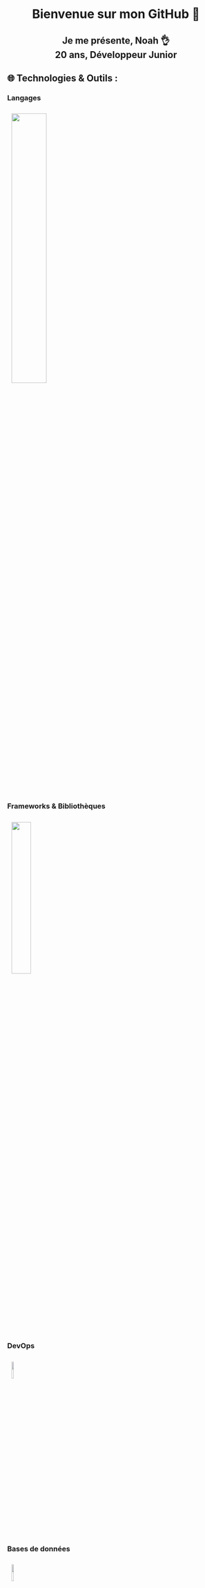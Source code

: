 <h1 align="center">Bienvenue sur mon GitHub 👋</h1>
<h2 align="center">Je me présente, Noah 👌 <br>20 ans, Développeur Junior</h2>


## 🌐 Technologies & Outils :
### **Langages** 

<img src="https://skillicons.dev/icons?i=js,ts,html,css,python,java,cs,c"  style="padding:10px; width:40%; height:40%"/>

### **Frameworks & Bibliothèques**
<img src="https://skillicons.dev/icons?i=vue,react,nodejs,express,tailwind"  style="padding:10px; width:30%; height:30%"/>

### **DevOps**
<img src="https://skillicons.dev/icons?i=docker,kubernetes"  style="padding:10px; width:10%; height:10%"/>

### **Bases de données**
<img src="https://skillicons.dev/icons?i=postgresql,mongodb"  style="padding:10px; width:10%; height:10%"/>

### **Outils**
<img src="https://skillicons.dev/icons?i=vscode,git,github,unity,photoshop"  style="padding:10px; width:25%; height:25%"/>



## 📝 Projets :
- **Nindle (Vue.js | Node.js)**  
  Un jeu inspiré de *Narutodle*, où les joueurs doivent deviner un personnage mystère en se basant sur des indices de similarités. Les éléments de correspondance sont indiqués en rouge, jaune ou vert, selon leur exactitude.

- **Bot Discord**  
  Bot Discord d'emploi du temps pour faciliter l'emploi aux étudiants de l'IUT de Calais.



## 📚 Articles & Contributions :
- **Contribution Esup-Pod**   
  Plateforme de gestion de fichiers vidéo. Je contribue en ajoutant des fonctionnalités WebTV, en améliorant la documentation et en corrigeant les bugs.
- **Création de tutoriel Unity**  
  Tutoriel pour apprendre les bases de Unity, incluant la création de scènes, l'utilisation de scripts C#, et l'implémentation de mécaniques de jeu de base.


## 🎮 Intérêts

En dehors du code, je suis passionné par les motos 🏍️, et l'esport 🎮. J'adore relever de nouveaux défis et apprendre des technologies émergentes.



## 📫 Me contacter :

<div align="center">
    <a href="https://www.linkedin.com/in/noah-bonnel-0230612b6/" target="_blank"><img src="https://img.shields.io/badge/-Noah%20Bonnel-0077B5?style=flat&logo=Linkedin&logoColor=white"/></a>
    <a href="mailto:bonnelnoah@gmail.com" target="_blank"><img src="https://img.shields.io/badge/-bonnelnoah@gmail.com-D14836?style=flat&logo=Gmail&logoColor=white"/></a>
    <a href="https://github.com/Naihl" target="_blank"><img src="https://img.shields.io/badge/-Naihl-181717?style=flat&logo=GitHub&logoColor=white"/></a>
</div>

---

Merci de votre visite, et n'hésitez pas à explorer mes projets ou à me suivre pour des mises à jour régulières ! 😊

